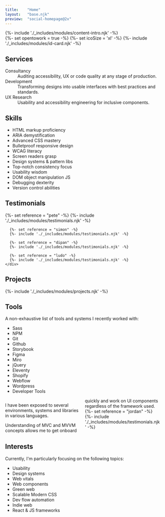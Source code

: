 ```yaml
---
title:    "Home"
layout:   "base.njk"
preview:  "social-homepage@2x"
---
```


<section class="l-section l-concealer">
  <div class="l-concealer__cover l-section:fill v-align">
    <div class="wrapper">
      {%- include './_includes/modules/content-intro.njk' -%}
    </div>
  </div>
  <div class="l-concealer__spill l-banner theme theme:secondary">
    <div class="wrapper">
      {%- set opentowork = true -%}
      {%- set icoSize = 'xl' -%}
      {%- include './_includes/modules/id-card.njk' -%}
    </div>
    </div>
</section>

<section class="l-section">
  <div class="wrapper">
    <h2 class="overline">Services</h2>
    <dl class="dlist-cols:3">
      <div>
        <dt>Consultancy</dt>
        <dd>Auditing accessibility, UX or code quality at any stage of production.</dd>
      </div>
      <div>
        <dt>Development</dt>
        <dd>Transforming designs into usable interfaces with best practices and standards.</dd>
      </div>
      <div>
        <dt>UX Research</dt>
        <dd>Usability and accessibility engineering for inclusive components.</dd>
      </div>
    </dl>
  </div>
</section>

<section class="l-section">
  <div class="wrapper">
    <h2 class="overline">Skills</h2>
    <ul class="list-cols">
      <li>HTML markup proficiency</li>
      <li>ARIA demystification</li>
      <li>Advanced CSS mastery</li>
      <li>Bulletproof responsive design</li>
      <li>WCAG literacy</li>
      <li>Screen readers grasp</li>
      <li>Design systems & pattern libs</li>
      <li>Top-notch consistency focus</li>
      <li>Usability wisdom</li>
      <li>DOM object manipulation JS</li>
      <li>Debugging dexterity</li>
      <li>Version control abilities</li>
    </ul>
  </div>
</section>

<div class="l-concealer">
  <section class="l-concealer__spill l-section:fill theme theme:primary">
    <h2 class="sr-only">Testimonials</h2>
    <div class="l-slider">
      {%- set reference = "pete" -%}
      {%- include './_includes/modules/testimonials.njk' -%}

      {%- set reference = "simon" -%}
      {%- include './_includes/modules/testimonials.njk' -%}

      {%- set reference = "dipan" -%}
      {%- include './_includes/modules/testimonials.njk' -%}

      {%- set reference = "ludo" -%}
      {%- include './_includes/modules/testimonials.njk' -%}
    </div>
  </section>

  <section class="l-section l-concealer__cover">
    <div class="wrapper">
      <h2 class="overline">Projects</h2>
        {%- include './_includes/modules/projects.njk' -%}
    </div>
  </section>
  

</div>

<section class="l-section">
  <div class="wrapper">
    <h2 class="overline">Tools</h2>
    <p>A non-exhaustive list of tools and systems I recently worked with:</p>
    <ul class="list-cols">
      <li>Sass</li>
      <li>NPM</li>
      <li>Git</li>
      <li>Github</li>
      <li>Storybook</li>
      <li>Figma</li>
      <li>Miro</li>
      <li>jQuery</li>
      <li>Eleventy</li>
      <li>Shopify</li>
      <li>Webflow</li>
      <li>Wordpress</li>
      <li>Developer Tools</li>
    </ul>
    <div style="column-count: 2">
      <div>
        <p>I have been exposed to several environments, systems and libraries in various languages.</p>
        <p>Understanding of MVC and MVVM concepts allows me to get onboard quickly and work on UI components regardless of the framework used.</p>
      </div>
      {%- set reference = "jordan" -%}
      {%- include './_includes/modules/testimonials.njk' -%}
    </div>
  </div>
</section>

<section class="l-section">
  <div class="wrapper">
    <h2 class="overline">Interests</h2>
    <p>Currently, I'm particularly focusing on the following topics:</p>
    <ul class="list-cols">
      <li>Usability</li>
      <li>Design systems</li>
      <li>Web vitals</li>
      <li>Web components</li>
      <li>Green web</li>
      <li>Scalable Modern CSS</li>
      <li>Dev flow automation</li>
      <li>Indie web</li>
      <li>React & JS frameworks</li>
    </ul>
  </div>
</section>
